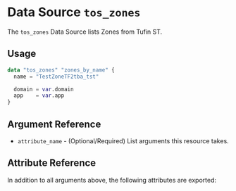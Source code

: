 # Data Source `tos_zones`

The `tos_zones` Data Source lists Zones from Tufin ST.

## Usage

```terraform
data "tos_zones" "zones_by_name" {
  name = "TestZoneTF2tba_tst"

  domain = var.domain
  app    = var.app
}
```

## Argument Reference

* `attribute_name` - (Optional/Required) List arguments this resource takes.

## Attribute Reference

In addition to all arguments above, the following attributes are exported:

